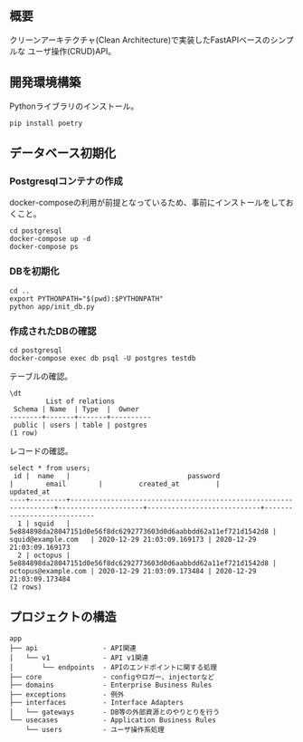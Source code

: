 ## 概要

クリーンアーキテクチャ(Clean Architecture)で実装したFastAPIベースのシンプルな
ユーザ操作(CRUD)API。
## 開発環境構築

Pythonライブラリのインストール。

```
pip install poetry
```

## データベース初期化

### Postgresqlコンテナの作成

docker-composeの利用が前提となっているため、事前にインストールをしておくこと。

```
cd postgresql
docker-compose up -d
docker-compose ps
```

### DBを初期化

```
cd ..
export PYTHONPATH="$(pwd):$PYTHONPATH"
python app/init_db.py
```

### 作成されたDBの確認

```
cd postgresql
docker-compose exec db psql -U postgres testdb
```

テーブルの確認。

```
\dt
         List of relations
 Schema | Name  | Type  |  Owner
--------+-------+-------+----------
 public | users | table | postgres
(1 row)
```

レコードの確認。

```
select * from users;
 id |  name   |                             password                             |        email        |         created_at         |         updated_at
----+---------+------------------------------------------------------------------+---------------------+----------------------------+----------------------------
  1 | squid   | 5e884898da28047151d0e56f8dc6292773603d0d6aabbdd62a11ef721d1542d8 | squid@example.com   | 2020-12-29 21:03:09.169173 | 2020-12-29 21:03:09.169173
  2 | octopus | 5e884898da28047151d0e56f8dc6292773603d0d6aabbdd62a11ef721d1542d8 | octopus@example.com | 2020-12-29 21:03:09.173484 | 2020-12-29 21:03:09.173484
(2 rows)
```

## プロジェクトの構造

```
app
├── api                - API関連
│   └── v1             - API v1関連
│       └── endpoints  - APIのエンドポイントに関する処理
├── core               - configやロガー、injectorなど
├── domains            - Enterprise Business Rules
├── exceptions         - 例外
├── interfaces         - Interface Adapters
│   └── gateways       - DB等の外部資源とのやりとりを行う
└── usecases           - Application Business Rules
    └── users          - ユーザ操作系処理
```
